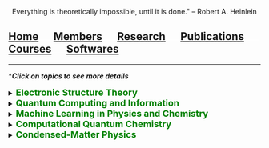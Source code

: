 <p align="center">
  Everything is theoretically impossible, until it is done." – Robert A. Heinlein
</p>

## [Home](index.md)<img src="test_space.png" width="30" height="1">[Members](members.md)<img src="test_space.png" width="30" height="1">[<ins>Research</ins>](research.md)<img src="test_space.png" width="30" height="1">[Publications](publications.md)<img src="test_space.png" width="30" height="1">[Courses](courses.md)<img src="test_space.png" width="30" height="1">[Softwares](softwares.md)

<hr style="solid blue">

*_**Click on topics to see more details**_

<details>
<summary> <b> <font size="4" color="green"> Electronic Structure Theory </font> </b> </summary>
 <p>
  - Correlated one-body theories <br>
  
  - Many-body Green's function theories <br>
  
  - Quantum embedding theories </p>
</details>


<details>
<summary> <b> <font size="4" color="green">  Quantum Computing and Information </font> </b> </summary>  

  <p> - Variational quantum eigensolvers <br>
    
    - Hybrid quantum-classical frameworks <br>
  
  - Quantum metrology and measurement <br>
  
  - Quantum dynamics of multipartite entanglement </p>
</details>

<details>
<summary> <b> <font size="4" color="green">  Machine Learning in Physics and Chemistry </font> </b> </summary>  

  <p> - Representing quantum states using neural networks <br>
  
  - Solving the Schrodinger equation using machine learning <br>
  
  - Machine learning for properties of molecules and materials </p>
</details>


<details>
<summary> <b> <font size="4" color="green">  Computational Quantum Chemistry </font> </b> </summary>  

  <p> - Transition metal complexes <br>
    
    - Photoinduced charge transfer <br>
  
  - Metal-free (photo)catalysis </p>
</details>


<details>
<summary> <b> <font size="4" color="green">  Condensed-Matter Physics </font> </b> </summary>
  
 <p> - Topological materials <br>
  
  - Excitonic effects in materials </p>
</details>
